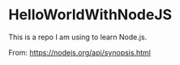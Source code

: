 # HelloWorldWithNodeJS

This is a repo I am using to learn Node.js.

From: https://nodejs.org/api/synopsis.html
